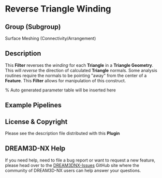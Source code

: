 # Reverse Triangle Winding

## Group (Subgroup)

Surface Meshing (Connectivity/Arrangement)

## Description

This **Filter** reverses the *winding* for each **Triangle** in a **Triangle Geometry**. This will *reverse* the direction of calculated **Triangle** normals. Some analysis routines require the normals to be pointing "away" from the center of a **Feature**. This **Filter** allows for manipulation of this construct.

% Auto generated parameter table will be inserted here

## Example Pipelines

## License & Copyright

Please see the description file distributed with this **Plugin**

## DREAM3D-NX Help

If you need help, need to file a bug report or want to request a new feature, please head over to the [DREAM3DNX-Issues](https://github.com/BlueQuartzSoftware/DREAM3DNX-Issues/discussions) GitHub site where the community of DREAM3D-NX users can help answer your questions.
